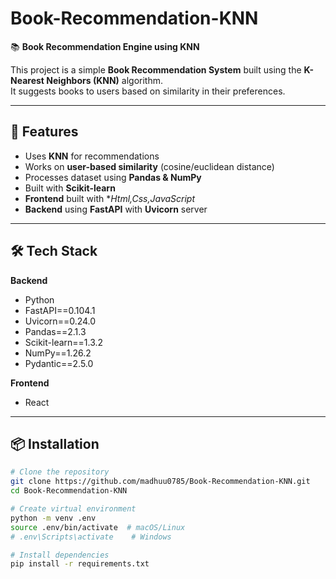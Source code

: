 # Book-Recommendation-KNN

📚 **Book Recommendation Engine using KNN**

This project is a simple **Book Recommendation System** built using the **K-Nearest Neighbors (KNN)** algorithm.  
It suggests books to users based on similarity in their preferences.

---

## 🚀 Features
- Uses **KNN** for recommendations
- Works on **user-based similarity** (cosine/euclidean distance)
- Processes dataset using **Pandas & NumPy**
- Built with **Scikit-learn**
- **Frontend** built with **Html,Css,JavaScript*
- **Backend** using **FastAPI** with **Uvicorn** server

---

## 🛠 Tech Stack

**Backend**
- Python
- FastAPI==0.104.1
- Uvicorn==0.24.0
- Pandas==2.1.3
- Scikit-learn==1.3.2
- NumPy==1.26.2
- Pydantic==2.5.0

**Frontend**
- React

---

## 📦 Installation

```bash
# Clone the repository
git clone https://github.com/madhuu0785/Book-Recommendation-KNN.git
cd Book-Recommendation-KNN

# Create virtual environment
python -m venv .env
source .env/bin/activate  # macOS/Linux
# .env\Scripts\activate    # Windows

# Install dependencies
pip install -r requirements.txt
